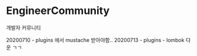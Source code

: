 # EngineerCommunity
개발자 커뮤니티 



20200710 - plugins 에서 mustache 받아야함..
20200713 - plugins - lombok 다운 ㄱㄱ